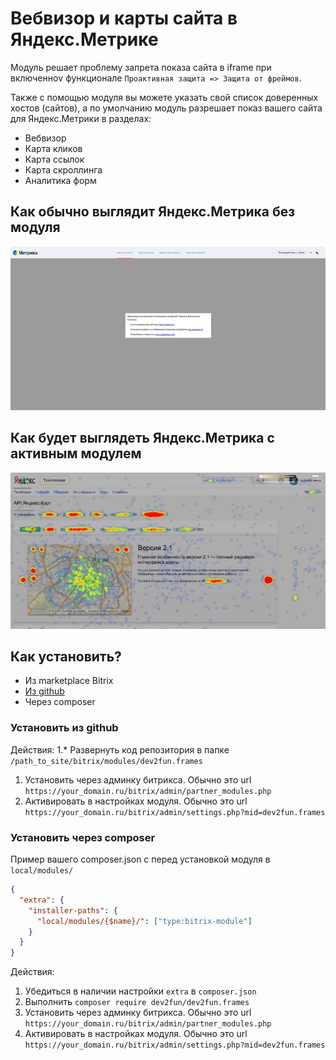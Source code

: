 # Вебвизор и карты сайта в Яндекс.Метрике

Модуль решает проблему запрета показа сайта в iframe при включенноv функционале `Проактивная защита => Защита от фреймов`.

Также с помощью модуля вы можете указать свой список доверенных хостов (сайтов), а по умолчанию модуль разрешает показ вашего сайта для Яндекс.Метрики в разделах:
* Вебвизор
* Карта кликов
* Карта ссылок
* Карта скроллинга
* Аналитика форм

## Как обычно выглядит Яндекс.Метрика без модуля
![yandex_metrika_before.jpg](files/yandex_metrika_before.jpg)


## Как будет выглядеть Яндекс.Метрика с активным модулем

![yandex_metrika_after.jpg](files/yandex_metrika_after.jpg)

## Как установить?

* Из marketplace Bitrix
* [Из github](#install_via_github)
* Через composer

### Установить из github <a name="install_via_github"></a>

Действия:
1.* Развернуть код репозитория в папке `/path_to_site/bitrix/modules/dev2fun.frames`
1. Установить через админку битрикса. Обычно это url `https://your_domain.ru/bitrix/admin/partner_modules.php`
1. Активировать в настройках модуля. Обычно это url `https://your_domain.ru/bitrix/admin/settings.php?mid=dev2fun.frames`

### Установить через composer <a name="install_via_composer"></a>

Пример вашего composer.json с перед установкой модуля в `local/modules/`
```json
{
  "extra": {
    "installer-paths": {
      "local/modules/{$name}/": ["type:bitrix-module"]
    }
  }
}
```

Действия:
1. Убедиться в наличии настройки `extra` в `composer.json`
1. Выполнить `composer require dev2fun/dev2fun.frames`
1. Установить через админку битрикса. Обычно это url `https://your_domain.ru/bitrix/admin/partner_modules.php`
1. Активировать в настройках модуля. Обычно это url `https://your_domain.ru/bitrix/admin/settings.php?mid=dev2fun.frames`

